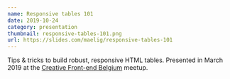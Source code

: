 ```yaml
---
name: Responsive tables 101
date: 2019-10-24
category: presentation
thumbnail: responsive-tables-101.png
url: https://slides.com/maelig/responsive-tables-101
---
```


Tips & tricks to build robust, responsive HTML tables. Presented in March 2019 at the [Creative Front-end Belgium](https://www.creativefrontend.be/) meetup.